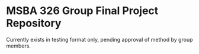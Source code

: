 # MSBA 326 Group Final Project Repository

Currently exists in testing format only, pending approval of method by group members. 
 
